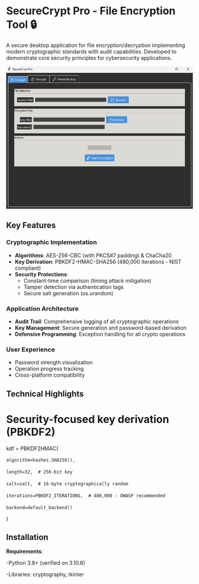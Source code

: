 #  SecureCrypt Pro - File Encryption Tool 🔒


A secure desktop application for file encryption/decryption implementing modern cryptographic standards with audit capabilities. Developed to demonstrate core security principles for cybersecurity applications.

![Screenshot](screenshot.png)
## Key Features

### Cryptographic Implementation
- **Algorithms**: AES-256-CBC (with PKCS#7 padding) & ChaCha20
- **Key Derivation**: PBKDF2-HMAC-SHA256 (480,000 iterations - NIST compliant)
- **Security Protections**:
  - Constant-time comparison (timing attack mitigation)
  - Tamper detection via authentication tags
  - Secure salt generation (os.urandom)

### Application Architecture
- **Audit Trail**: Comprehensive logging of all cryptographic operations
- **Key Management**: Secure generation and password-based derivation
- **Defensive Programming**: Exception handling for all crypto operations

### User Experience
- Password strength visualization
- Operation progress tracking
- Cross-platform compatibility 

## Technical Highlights

# Security-focused key derivation (PBKDF2)

kdf = PBKDF2HMAC(

    algorithm=hashes.SHA256(),
    
    length=32,  # 256-bit key
    
    salt=salt,  # 16-byte cryptographically random
    
    iterations=PBKDF2_ITERATIONS,  # 480,000 - OWASP recommended
    
    backend=default_backend()
)


## Installation

 **Requirements**:
 
   -Python 3.8+ (verified on 3.10.6)
   
   -Libraries: cryptography, tkinter


